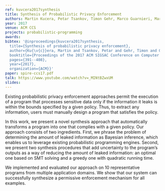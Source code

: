 ```yaml
---
ref: kuvcera2017synthesis
title: Synthesis of Probabilistic Privacy Enforcement 
authors: Martin Kucera, Petar Tsankov, Timon Gehr, Marco Guarnieri, Martin Vechev
year: 2017
venue: ACM CCS
projects: probabilistic-programming
awards:
bibtex: '@inproceedings{kuvcera2017synthesis,
  title={Synthesis of probabilistic privacy enforcement},
  author={Ku{\v{c}}era, Martin and Tsankov, Petar and Gehr, Timon and Guarnieri, Marco and Vechev, Martin},
  booktitle={Proceedings of the 2017 ACM SIGSAC Conference on Computer and Communications Security},
  pages={391--408},
  year={2017},
  organization={ACM}}'
paper: spire-ccs17.pdf
talk: https://www.youtube.com/watch?v=_MINtBZwxUM
slides: 
---
```


Existing probabilistic privacy enforcement approaches permit the execution of a program that processes sensitive data only if the information it leaks is within the bounds specified by a given policy. Thus, to extract any information, users must manually design a program that satisfies the policy.

In this work, we present a novel synthesis approach that automatically transforms a program into one that complies with a given policy. Our approach consists of two ingredients. First, we phrase the problem of determining the amount of leaked information as Bayesian inference, which enables us to leverage existing probabilistic programming engines. Second, we present two synthesis procedures that add uncertainty to the program’s outputs as a way of reducing the amount of leaked information: an optimal one based on SMT solving and a greedy one with quadratic running time.

We implemented and evaluated our approach on 10 representative programs from multiple application domains. We show that our system can successfully synthesize a permissive enforcement mechanism for all examples.

